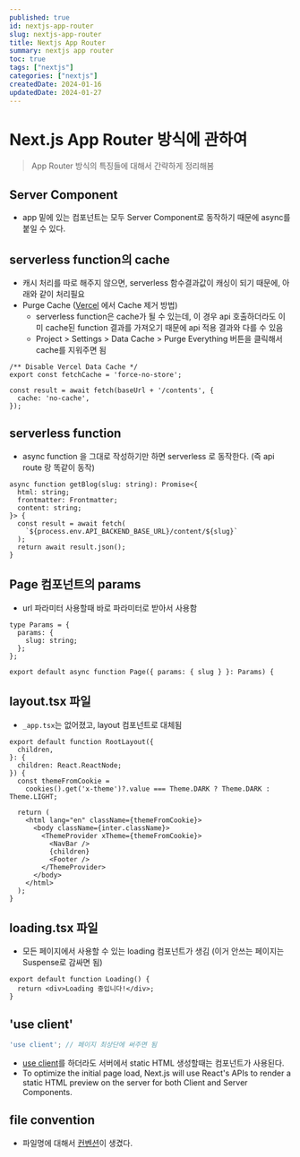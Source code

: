 ```yaml
---
published: true
id: nextjs-app-router
slug: nextjs-app-router
title: Nextjs App Router
summary: nextjs app router
toc: true
tags: ["nextjs"]
categories: ["nextjs"]
createdDate: 2024-01-16
updatedDate: 2024-01-27
---
```


# Next.js App Router 방식에 관하여

> App Router 방식의 특징들에 대해서 간략하게 정리해봄

## Server Component
- app 밑에 있는 컴포넌트는 모두 Server Component로 동작하기 때문에 async를 붙일 수 있다.

## serverless function의 cache
- 캐시 처리를 따로 해주지 않으면, serverless 함수결과값이 캐싱이 되기 때문에, 아래와 같이 처리필요
- Purge Cache ([Vercel](https://vercel.com/docs/infrastructure/data-cache/manage-data-cache#disabling-vercel-data-cache) 에서 Cache 제거 방법)
  - serverless function은 cache가 될 수 있는데, 이 경우 api 호출하더라도 이미 cache된 function 결과를 가져오기 때문에 api 적용 결과와 다를 수 있음
  - Project > Settings > Data Cache > Purge Everything 버튼을 클릭해서 cache를 지워주면 됨


```tsx
/** Disable Vercel Data Cache */
export const fetchCache = 'force-no-store';

const result = await fetch(baseUrl + '/contents', {
  cache: 'no-cache',
});
```

## serverless function
- async function 을 그대로 작성하기만 하면 serverless 로 동작한다. (즉 api route 랑 똑같이 동작)

```tsx
async function getBlog(slug: string): Promise<{
  html: string;
  frontmatter: Frontmatter;
  content: string;
}> {
  const result = await fetch(
    `${process.env.API_BACKEND_BASE_URL}/content/${slug}`
  );
  return await result.json();
}
```

## Page 컴포넌트의 params
- url 파라미터 사용할때 바로 파라미터로 받아서 사용함

```tsx
type Params = {
  params: {
    slug: string;
  };
};

export default async function Page({ params: { slug } }: Params) {
```

## layout.tsx 파일
- `_app.tsx`는 없어졌고, layout 컴포넌트로 대체됨

```tsx
export default function RootLayout({
  children,
}: {
  children: React.ReactNode;
}) {
  const themeFromCookie =
    cookies().get('x-theme')?.value === Theme.DARK ? Theme.DARK : Theme.LIGHT;

  return (
    <html lang="en" className={themeFromCookie}>
      <body className={inter.className}>
        <ThemeProvider xTheme={themeFromCookie}>
          <NavBar />
          {children}
          <Footer />
        </ThemeProvider>
      </body>
    </html>
  );
}
```

## loading.tsx 파일
- 모든 페이지에서 사용할 수 있는 loading 컴포넌트가 생김 (이거 안쓰는 페이지는 Suspense로 감싸면 됨)

```tsx
export default function Loading() {
  return <div>Loading 중입니다!</div>;
}
```

## 'use client'
```js
'use client'; // 페이지 최상단에 써주면 됨
```
- [use client][2]를 하더라도 서버에서 static HTML 생성할때는 컴포넌트가 사용된다.
- To optimize the initial page load, Next.js will use React's APIs 
  to render a static HTML preview on the server for both Client and Server Components.


## file convention
- 파일명에 대해서 [컨벤션][1]이 생겼다.

[1]: https://nextjs.org/docs/app/building-your-application/routing#file-conventions
[2]: https://nextjs.org/docs/app/building-your-application/rendering/client-components#full-page-load
